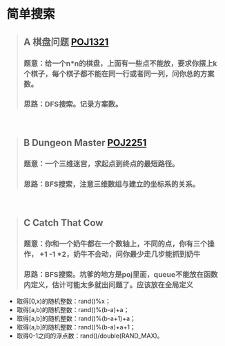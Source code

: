 # 简单搜索
>## A 棋盘问题 [POJ1321](http://poj.org/problem?id=1321)
>### 题意：给一个n*n的棋盘，上面有一些点不能放，要求你摆上k个棋子，每个棋子都不能在同一行或者同一列，问你总的方案数。
>### 思路：DFS搜索。记录方案数。

　
>## B Dungeon Master [POJ2251](http://poj.org/problem?id=2251)
>### 题意：一个三维迷宫，求起点到终点的最短路径。
>### 思路：BFS搜索，注意三维数组与建立的坐标系的关系。

　
>## C Catch That Cow
>### 题意：你和一个奶牛都在一个数轴上，不同的点，你有三个操作， +1 -1 *2，奶牛不会动，问你最少走几步能抓到奶牛
>### 思路：BFS搜索。坑爹的地方是poj里面，queue不能放在函数内定义，估计可能太多就出问题了。应该放在全局定义



- 取得[0,x)的随机整数：rand()%x；
- 取得[a,b)的随机整数：rand()%(b-a)+a；
- 取得[a,b]的随机整数：rand()%(b-a+1)+a；
- 取得(a,b]的随机整数：rand()%(b-a)+a+1；
- 取得0-1之间的浮点数：rand()/double(RAND_MAX)。
